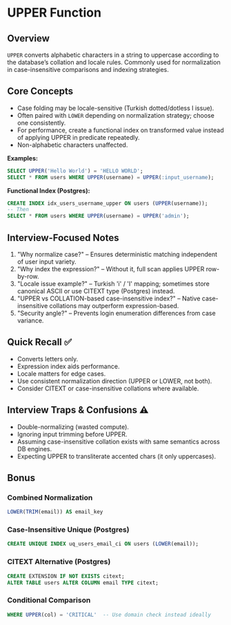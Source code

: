 # UPPER Function

## Overview
`UPPER` converts alphabetic characters in a string to uppercase according to the database’s collation and locale rules. Commonly used for normalization in case-insensitive comparisons and indexing strategies.

## Core Concepts
- Case folding may be locale-sensitive (Turkish dotted/dotless I issue).
- Often paired with `LOWER` depending on normalization strategy; choose one consistently.
- For performance, create a functional index on transformed value instead of applying UPPER in predicate repeatedly.
- Non-alphabetic characters unaffected.

**Examples:**
```sql
SELECT UPPER('Hello World') = 'HELLO WORLD';
SELECT * FROM users WHERE UPPER(username) = UPPER(:input_username);
```

**Functional Index (Postgres):**
```sql
CREATE INDEX idx_users_username_upper ON users (UPPER(username));
-- Then
SELECT * FROM users WHERE UPPER(username) = UPPER('admin');
```

## Interview-Focused Notes
1. "Why normalize case?" – Ensures deterministic matching independent of user input variety.
2. "Why index the expression?" – Without it, full scan applies UPPER row-by-row.
3. "Locale issue example?" – Turkish 'i' / 'I' mapping; sometimes store canonical ASCII or use CITEXT type (Postgres) instead.
4. "UPPER vs COLLATION-based case-insensitive index?" – Native case-insensitive collations may outperform expression-based.
5. "Security angle?" – Prevents login enumeration differences from case variance.

## Quick Recall ✅
- Converts letters only.
- Expression index aids performance.
- Locale matters for edge cases.
- Use consistent normalization direction (UPPER or LOWER, not both).
- Consider CITEXT or case-insensitive collations where available.

## Interview Traps & Confusions ⚠️
- Double-normalizing (wasted compute).
- Ignoring input trimming before UPPER.
- Assuming case-insensitive collation exists with same semantics across DB engines.
- Expecting UPPER to transliterate accented chars (it only uppercases). 

## Bonus
### Combined Normalization
```sql
LOWER(TRIM(email)) AS email_key
```

### Case-Insensitive Unique (Postgres)
```sql
CREATE UNIQUE INDEX uq_users_email_ci ON users (LOWER(email));
```

### CITEXT Alternative (Postgres)
```sql
CREATE EXTENSION IF NOT EXISTS citext;
ALTER TABLE users ALTER COLUMN email TYPE citext;
```

### Conditional Comparison
```sql
WHERE UPPER(col) = 'CRITICAL'  -- Use domain check instead ideally
```
